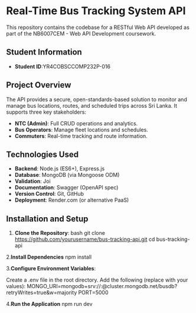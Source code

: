 # Real-Time Bus Tracking System API

This repository contains the codebase for a RESTful Web API developed as part of the NB6007CEM - Web API Development coursework.

## Student Information

- **Student ID**:YR4COBSCCOMP232P-016

## Project Overview

The API provides a secure, open-standards-based solution to monitor and manage bus locations, routes, and scheduled trips across Sri Lanka. It supports three key stakeholders:

- **NTC (Admin)**: Full CRUD operations and analytics.
- **Bus Operators**: Manage fleet locations and schedules.
- **Commuters**: Real-time tracking and route information.

## Technologies Used

- **Backend**: Node.js (ES6+), Express.js
- **Database**: MongoDB (via Mongoose ODM)
- **Validation**: Joi
- **Documentation**: Swagger (OpenAPI spec)
- **Version Control**: Git, GitHub
- **Deployment**: Render.com (or alternative PaaS)

## Installation and Setup

1. **Clone the Repository**:
   bash
   git clone https://github.com/yourusername/bus-tracking-api.git
   cd bus-tracking-api

2.**Install Dependencies**
npm install

3.**Configure Environment Variables**:

Create a .env file in the root directory.
Add the following (replace with your values):
MONGO_URI=mongodb+srv://<username>:<password>@cluster.mongodb.net/busdb?retryWrites=true&w=majority
PORT=5000

4.**Run the Application**
npm run dev

